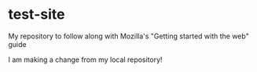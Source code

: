 # test-site
My repository to follow along with Mozilla's "Getting started with the web" guide

I am making a change from my local repository!
